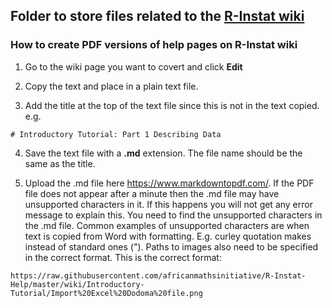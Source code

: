 ## Folder to store files related to the [R-Instat wiki](https://github.com/africanmathsinitiative/R-Instat/wiki)

### How to create PDF versions of help pages on R-Instat wiki

1. Go to the wiki page you want to covert and click **Edit**

2. Copy the text and place in a plain text file.

3. Add the title at the top of the text file since this is not in the text copied. e.g.

```
# Introductory Tutorial: Part 1 Describing Data
```

4. Save the text file with a **.md** extension. The file name should be the same as the title.

5. Upload the .md file here https://www.markdowntopdf.com/. 
If the PDF file does not appear after a minute then the .md file may have unsupported characters in it. If this happens you will not get any error message to explain this. You need to find the unsupported characters in the .md file. Common examples of unsupported characters are when text is copied from Word with formatting. E.g. curley quotation makes instead of standard ones (").
Paths to images also need to be specified in the correct format. This is the correct format:
```
https://raw.githubusercontent.com/africanmathsinitiative/R-Instat-Help/master/wiki/Introductory-Tutorial/Import%20Excel%20Dodoma%20file.png
```
